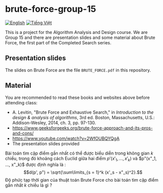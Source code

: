 # brute-force-group-15
[![English](https://img.shields.io/badge/en-English-red.svg)](https://github.com/hnthap/brute-force-group-15/blob/master/README.md)
[![Tiếng Việt](https://img.shields.io/badge/vi-Tiếng_Việt-blue.svg)](https://github.com/hnthap/brute-force-group-15/blob/master/README.vi.md)

This is a project for the Algorithm Analysis and Design course. We are Group 
15 and there are presentation slides and some material about Brute Force, the
first part of the Completed Search series.

## Presentation slides

The slides on Brute Force are the file `BRUTE_FORCE.pdf` in this repository.

## Material

You are recommended to read these books and websites above before attending 
class:

* A. Levitin, "Brute Force and Exhaustive Search," in <em>Introduction to the
design & analysis of algorithms</em>, 3rd ed. Boston, Massachusetts, U.S.: 
Addison-Wesley, 2014, ch. 3, pp. 97-130.
* https://www.geeksforgeeks.org/brute-force-approach-and-its-pros-and-cons/
* https://www.youtube.com/watch?v=2WfOUBQYQgA
* The presentation slides provided

Bài toán tìm cặp điểm gần nhất có thể được biểu diễn trong không gian $k$
chiều, trong đó khoảng cách Euclid giữa hai điểm $p'(x'_1, ..., x'_k)$ và
$p"(x"_1, ..., x"_k)$ được định nghĩa là :
$$d(p', p") = \sqrt{\sum\limits_{s = 1}^k (x'_s - x"_s)^2}.$$
Độ phức tạp thời gian của thuật toán Brute Force cho bài toán tìm cặp điểm gần nhất $k$ chiều là gì ?
